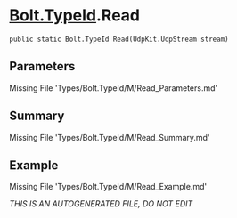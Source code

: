 # [Bolt.TypeId](Types/Bolt.TypeId.md).Read
`public static Bolt.TypeId Read(UdpKit.UdpStream stream)`
## Parameters
Missing File 'Types/Bolt.TypeId/M/Read_Parameters.md'
## Summary
Missing File 'Types/Bolt.TypeId/M/Read_Summary.md'
## Example
Missing File 'Types/Bolt.TypeId/M/Read_Example.md'

*THIS IS AN AUTOGENERATED FILE, DO NOT EDIT*
